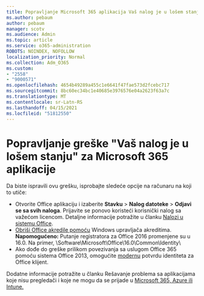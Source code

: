 ```yaml
---
title: Popravljanje Microsoft 365 aplikacija Vaš nalog je u lošem stanju
ms.author: pebaum
author: pebaum
manager: scotv
ms.audience: Admin
ms.topic: article
ms.service: o365-administration
ROBOTS: NOINDEX, NOFOLLOW
localization_priority: Normal
ms.collection: Adm_O365
ms.custom:
- "2558"
- "9000571"
ms.openlocfilehash: 4654b49289a455c1e6641f47fae573d2fcebc717
ms.sourcegitcommit: 8bc60ec34bc1e40685e3976576e04a2623f63a7c
ms.translationtype: MT
ms.contentlocale: sr-Latn-RS
ms.lasthandoff: 04/15/2021
ms.locfileid: "51812550"
---
```

# <a name="fixing-the-microsoft-365-apps-your-account-is-in-a-bad-state-error"></a>Popravljanje greške "Vaš nalog je u lošem stanju" za Microsoft 365 aplikacije

Da biste ispravili ovu grešku, isprobajte sledeće opcije na računaru na koji to utiče:

- Otvorite Office aplikaciju i izaberite **Stavku**  >  **Nalog datoteke**  >  **Odjavi se sa svih naloga**. Prijavite se ponovo koristeći korisnički nalog sa važećom licencom. Detaljne informacije potražite u članku [Nalozi u sistemu Office](https://support.office.com/article/accounts-in-office-628ea040-f265-49de-b986-be09c3ebf8a9).
- [Obriši Office akredile pomoću](https://docs.microsoft.com/office/troubleshoot/error-messages/another-account-already-signed-in#step-3-clear-cached-credentials-on-the-computer) Windows upravljača akreditima.<br>
  **Napomogućeno:** Putanje registratora za Office 2016 promenjene su u 16.0. Na primer, \Software\Microsoft\Office\16.0\Common\Identity\
- Ako dođe do greške prilikom povezivanja sa uslugom Office 365 pomoću sistema Office 2013, omogućite [modernu](https://docs.microsoft.com/microsoft-365/admin/security-and-compliance/enable-modern-authentication) potvrdu identiteta za Office klijent.

Dodatne informacije potražite u članku Rešavanje problema sa aplikacijama koje nisu pregledači i koje ne mogu da se prijade u [Microsoft 365, Azure ili Intune.](https://support.office.com/article/how-to-troubleshoot-non-browser-apps-that-can-t-sign-in-to-office-365-azure-or-intune-3ba1b268-66f6-462c-b0e5-070f5c2603c1)

